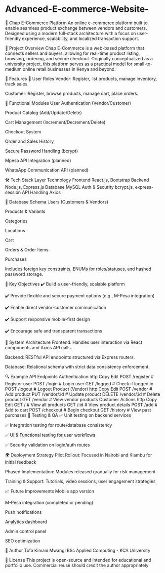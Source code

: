# Advanced-E-commerce-Website-
🛒 Chap E-Commerce Platform
An online e-commerce platform built to enable seamless product exchange between vendors and customers. Designed using a modern full-stack architecture with a focus on user-friendly experience, scalability, and localized transaction support.

📌 Project Overview
Chap E-Commerce is a web-based platform that connects sellers and buyers, allowing for real-time product listing, browsing, ordering, and secure checkout. Originally conceptualized as a university project, this platform serves as a practical model for small-to-medium online retail businesses in Kenya and beyond.

🚀 Features
👥 User Roles
Vendor: Register, list products, manage inventory, track sales.

Customer: Register, browse products, manage cart, place orders.

🧩 Functional Modules
User Authentication (Vendor/Customer)

Product Catalog (Add/Update/Delete)

Cart Management (Increment/Decrement/Delete)

Checkout System

Order and Sales History

Secure Password Handling (bcrypt)

Mpesa API Integration (planned)

WhatsApp Communication API (planned)

🛠️ Tech Stack
Layer	Technology
Frontend	React.js, Bootstrap
Backend	Node.js, Express.js
Database	MySQL
Auth & Security	bcrypt.js, express-session
API Handling	Axios

🧱 Database Schema
Users (Customers & Vendors)

Products & Variants

Categories

Locations

Cart

Orders & Order Items

Purchases

Includes foreign key constraints, ENUMs for roles/statuses, and hashed password storage.

🎯 Key Objectives
✔️ Build a user-friendly, scalable platform

✔️ Provide flexible and secure payment options (e.g., M-Pesa integration)

✔️ Enable direct vendor-customer communication

✔️ Support responsive mobile-first design

✔️ Encourage safe and transparent transactions

📐 System Architecture
Frontend: Handles user interaction via React components and Axios API calls.

Backend: RESTful API endpoints structured via Express routers.

Database: Relational schema with strict data consistency enforcement.

🔍 Example API Endpoints
Authentication
http
Copy
Edit
POST /register         # Register user
POST /login            # Login user
GET /logged            # Check if logged in
POST /logout           # Logout
Product (Vendor)
http
Copy
Edit
POST /vendor           # Add product
PUT /vendor/:id        # Update product
DELETE /vendor/:id     # Delete product
GET /vendor            # View vendor products
Customer Actions
http
Copy
Edit
GET /                 # View all products
GET /:id              # View product details
POST /add             # Add to cart
POST /checkout        # Begin checkout
GET /history          # View past purchases
🧪 Testing & QA
✅ Unit testing on backend services

✅ Integration testing for route/database consistency

✅ UI & Functional testing for user workflows

✅ Security validation on login/auth routes

🌍 Deployment Strategy
Pilot Rollout: Focused in Nairobi and Kiambu for initial feedback

Phased Implementation: Modules released gradually for risk management

Training & Support: Tutorials, video sessions, user engagement strategies

📈 Future Improvements
Mobile app version

M-Pesa integration (completed or pending)

Push notifications

Analytics dashboard

Admin control panel

SEO optimization

👤 Author
Tofa Kimani Mwangi
BSc Applied Computing - KCA University


📄 License
This project is open-source and intended for educational and portfolio use. Commercial reuse should credit the author appropriately
